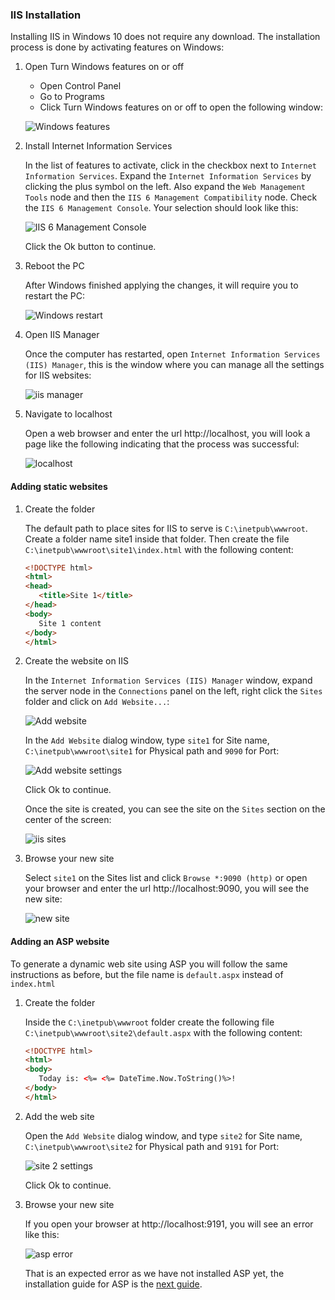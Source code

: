
### IIS Installation

Installing IIS in Windows 10 does not require any download. The installation process is done by activating features on Windows:

1. Open Turn Windows features on or off

   * Open Control Panel
   * Go to Programs
   * Click Turn Windows features on or off to open the following window:

   ![Windows features](images/iis1.png)

2. Install Internet Information Services

   In the list of features to activate, click in the checkbox next to `Internet Information Services`.
   Expand the `Internet Information Services` by clicking the plus symbol on the left. Also expand the `Web Management Tools` node and then the `IIS 6 Management Compatibility` node.
   Check the `IIS 6 Management Console`. Your selection should look like this:

   ![IIS 6 Management Console](images/iis2.png)

   Click the Ok button to continue.
   
3. Reboot the PC

   After Windows finished applying the changes, it will require you to restart the PC:

   ![Windows restart](images/iis3.png)

4. Open IIS Manager

   Once the computer has restarted, open `Internet Information Services (IIS) Manager`, this is the window where you can manage all the settings for IIS websites:

   ![iis manager](images/iis4.png)


5. Navigate to localhost

   Open a web browser and enter the url http://localhost, you will look a page like the following indicating that the process was successful:

   ![localhost](images/iis5.png)

#### Adding static websites

1. Create the folder

   The default path to place sites for IIS to serve is `C:\inetpub\wwwroot`. Create a folder name site1 inside that folder. Then create the file `C:\inetpub\wwwroot\site1\index.html` with the following content:
   
   ```html
   <!DOCTYPE html>
   <html>
   <head>
      <title>Site 1</title>
   </head>
   <body>
      Site 1 content
   </body>
   </html>
   ```

2. Create the website on IIS

   In the `Internet Information Services (IIS) Manager` window, expand the server node in the `Connections` panel on the left, right click the `Sites` folder and click on `Add Website...`:

   ![Add website](images/iis6.png)

   In the `Add Website` dialog window, type `site1` for Site name, `C:\inetpub\wwwroot\site1` for Physical path and `9090` for Port:

   ![Add website settings](images/iis7.png)

   Click Ok to continue.

   Once the site is created, you can see the site on the `Sites` section on the center of the screen:

   ![iis sites](images/iis8.png)

3. Browse your new site

   Select `site1` on the Sites list and click `Browse *:9090 (http)` or open your browser and enter the url http://localhost:9090, you will see the new site:

   ![new site](images/iis9.png)

#### Adding an ASP website

To generate a dynamic web site using ASP you will follow the same instructions as before, but the file name is `default.aspx` instead of `index.html`

1. Create the folder
   
   Inside the `C:\inetpub\wwwroot` folder create the following file `C:\inetpub\wwwroot\site2\default.aspx` with the following content:

   ```aspx
   <!DOCTYPE html>
   <html>
   <body>
      Today is: <%= <%= DateTime.Now.ToString()%>!
   </body>
   </html>
   ```

2. Add the web site

   Open the `Add Website` dialog window, and type `site2` for Site name, `C:\inetpub\wwwroot\site2` for Physical path and `9191` for Port:
    
   ![site 2 settings](images/iis10.png)

   Click Ok to continue.

3. Browse your new site

   If you open your browser at http://localhost:9191, you will see an error like this:

   ![asp error](images/iis11.png)

   That is an expected error as we have not installed ASP yet, the installation guide for ASP is the [next guide](asp.md).

   
